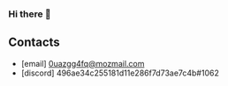 ### Hi there 👋

## Contacts
- [email] 0uazgg4fq@mozmail.com
- [discord] 496ae34c255181d11e286f7d73ae7c4b#1062
